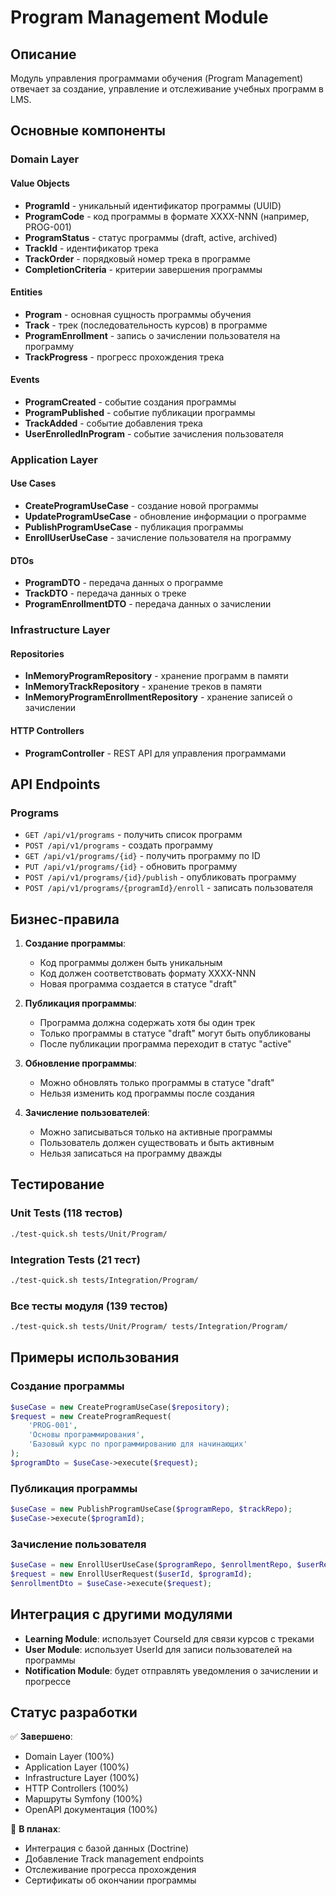 # Program Management Module

## Описание

Модуль управления программами обучения (Program Management) отвечает за создание, управление и отслеживание учебных программ в LMS.

## Основные компоненты

### Domain Layer

#### Value Objects
- **ProgramId** - уникальный идентификатор программы (UUID)
- **ProgramCode** - код программы в формате XXXX-NNN (например, PROG-001)
- **ProgramStatus** - статус программы (draft, active, archived)
- **TrackId** - идентификатор трека
- **TrackOrder** - порядковый номер трека в программе
- **CompletionCriteria** - критерии завершения программы

#### Entities
- **Program** - основная сущность программы обучения
- **Track** - трек (последовательность курсов) в программе
- **ProgramEnrollment** - запись о зачислении пользователя на программу
- **TrackProgress** - прогресс прохождения трека

#### Events
- **ProgramCreated** - событие создания программы
- **ProgramPublished** - событие публикации программы
- **TrackAdded** - событие добавления трека
- **UserEnrolledInProgram** - событие зачисления пользователя

### Application Layer

#### Use Cases
- **CreateProgramUseCase** - создание новой программы
- **UpdateProgramUseCase** - обновление информации о программе
- **PublishProgramUseCase** - публикация программы
- **EnrollUserUseCase** - зачисление пользователя на программу

#### DTOs
- **ProgramDTO** - передача данных о программе
- **TrackDTO** - передача данных о треке
- **ProgramEnrollmentDTO** - передача данных о зачислении

### Infrastructure Layer

#### Repositories
- **InMemoryProgramRepository** - хранение программ в памяти
- **InMemoryTrackRepository** - хранение треков в памяти
- **InMemoryProgramEnrollmentRepository** - хранение записей о зачислении

#### HTTP Controllers
- **ProgramController** - REST API для управления программами

## API Endpoints

### Programs
- `GET /api/v1/programs` - получить список программ
- `POST /api/v1/programs` - создать программу
- `GET /api/v1/programs/{id}` - получить программу по ID
- `PUT /api/v1/programs/{id}` - обновить программу
- `POST /api/v1/programs/{id}/publish` - опубликовать программу
- `POST /api/v1/programs/{programId}/enroll` - записать пользователя

## Бизнес-правила

1. **Создание программы**:
   - Код программы должен быть уникальным
   - Код должен соответствовать формату XXXX-NNN
   - Новая программа создается в статусе "draft"

2. **Публикация программы**:
   - Программа должна содержать хотя бы один трек
   - Только программы в статусе "draft" могут быть опубликованы
   - После публикации программа переходит в статус "active"

3. **Обновление программы**:
   - Можно обновлять только программы в статусе "draft"
   - Нельзя изменить код программы после создания

4. **Зачисление пользователей**:
   - Можно записываться только на активные программы
   - Пользователь должен существовать и быть активным
   - Нельзя записаться на программу дважды

## Тестирование

### Unit Tests (118 тестов)
```bash
./test-quick.sh tests/Unit/Program/
```

### Integration Tests (21 тест)
```bash
./test-quick.sh tests/Integration/Program/
```

### Все тесты модуля (139 тестов)
```bash
./test-quick.sh tests/Unit/Program/ tests/Integration/Program/
```

## Примеры использования

### Создание программы
```php
$useCase = new CreateProgramUseCase($repository);
$request = new CreateProgramRequest(
    'PROG-001',
    'Основы программирования',
    'Базовый курс по программированию для начинающих'
);
$programDto = $useCase->execute($request);
```

### Публикация программы
```php
$useCase = new PublishProgramUseCase($programRepo, $trackRepo);
$useCase->execute($programId);
```

### Зачисление пользователя
```php
$useCase = new EnrollUserUseCase($programRepo, $enrollmentRepo, $userRepo);
$request = new EnrollUserRequest($userId, $programId);
$enrollmentDto = $useCase->execute($request);
```

## Интеграция с другими модулями

- **Learning Module**: использует CourseId для связи курсов с треками
- **User Module**: использует UserId для записи пользователей на программы
- **Notification Module**: будет отправлять уведомления о зачислении и прогрессе

## Статус разработки

✅ **Завершено**:
- Domain Layer (100%)
- Application Layer (100%)
- Infrastructure Layer (100%)
- HTTP Controllers (100%)
- Маршруты Symfony (100%)
- OpenAPI документация (100%)

🔄 **В планах**:
- Интеграция с базой данных (Doctrine)
- Добавление Track management endpoints
- Отслеживание прогресса прохождения
- Сертификаты об окончании программы 